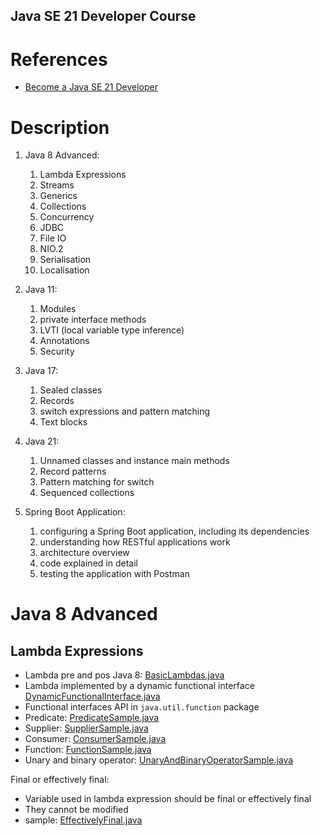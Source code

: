 Java SE 21 Developer Course
---

# References

- [Become a Java SE 21 Developer](https://mylearn.oracle.com/ou/learning-path/become-a-java-se-21-developer/138845)

# Description

1. Java 8 Advanced:
    1. Lambda Expressions
    17. Streams
    18. Generics
    19. Collections
    20. Concurrency
    21. JDBC
    22. File IO
    23. NIO.2
    24. Serialisation
    25. Localisation

2. Java 11:
    1. Modules
    11. private interface methods
    12. LVTI (local variable type inference)
    13. Annotations
    14. Security

3. Java 17:
    1. Sealed classes
    6. Records
    7. switch expressions and pattern matching
    8. Text blocks

4. Java 21:
    1. Unnamed classes and instance main methods
    2. Record patterns
    3. Pattern matching for switch
    4. Sequenced collections

5. Spring Boot Application:
    1. configuring a Spring Boot application, including its dependencies
    2. understanding how RESTful applications work
    3. architecture overview
    4. code explained in detail
    5. testing the application with Postman

# Java 8 Advanced

## Lambda Expressions

- Lambda pre and pos Java 8: [BasicLambdas.java](src/main/java/jgregorio/course/java8/lambda/BasicLambdas.java)
- Lambda implemented by a dynamic functional
  interface [DynamicFunctionalInterface.java](src/main/java/jgregorio/course/java8/lambda/DynamicFunctionalInterface.java)
- Functional interfaces API in `java.util.function` package
- Predicate: [PredicateSample.java](src/main/java/jgregorio/course/java8/lambda/PredicateSample.java)
- Supplier: [SupplierSample.java](src/main/java/jgregorio/course/java8/lambda/SupplierSample.java)
- Consumer: [ConsumerSample.java](src/main/java/jgregorio/course/java8/lambda/ConsumerSample.java)
- Function: [FunctionSample.java](src/main/java/jgregorio/course/java8/lambda/FunctionSample.java)
- Unary and binary
  operator: [UnaryAndBinaryOperatorSample.java](src/main/java/jgregorio/course/java8/lambda/UnaryAndBinaryOperatorSample.java)

Final or effectively final:

- Variable used in lambda expression should be final or effectively final
- They cannot be modified
- sample: [EffectivelyFinal.java](src/main/java/jgregorio/course/java8/lambda/EffectivelyFinal.java)

